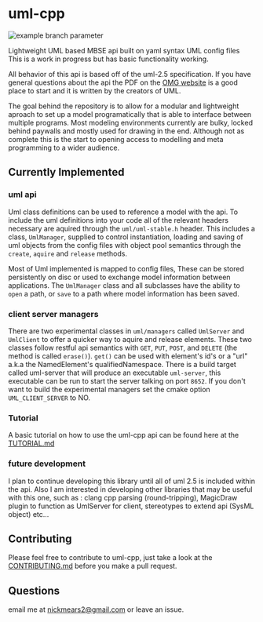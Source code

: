 # uml-cpp

![example branch parameter](https://github.com/nemears/uml-cpp/actions/workflows/cmake.yml/badge.svg?branch=master)

Lightweight UML based MBSE api built on yaml syntax UML config files    
This is a work in progress but has basic functionality working.

All behavior of this api is based off of the uml-2.5 specification. If you have general questions about the api the PDF on the [OMG website](https://www.omg.org/spec/UML/2.5) is a good place to start and it is written by the creators of UML.

The goal behind the repository is to allow for a modular and lightweight aproach to set up a model programatically that is able to interface between multiple programs. Most modeling environments currently are bulky, locked behind paywalls and mostly used for drawing in the end. Although not as complete this is the start to opening access to modelling and meta programming to a wider audience.

## Currently Implemented

### uml api
Uml class definitions can be used to reference a model with the api. To include the uml definitions into your code all of the relevant headers necessary are aquired through the `uml/uml-stable.h` header. This includes a class, `UmlManager`, supplied to control instantiation, loading and saving of uml objects from the config files with object pool semantics through the `create`, `aquire` and `release` methods.

Most of Uml implemented is mapped to config files, These can be stored persistently on disc or used to exchange model information between applications. The `UmlManager` class and all subclasses have the ability to `open` a path, or `save` to a path where model information has been saved.

### client server managers
There are two experimental classes in `uml/managers` called `UmlServer` and `UmlClient` to offer a quicker way to aquire and release elements. These two classes follow restful api semantics with `GET`, `PUT`, `POST`, and `DELETE` (the method is called `erase()`). `get()` can be used with element's id's or a "url" a.k.a the NamedElement's qualifiedNamespace. There is a build target called uml-server that will produce an executable `uml-server`, this executable can be run to start the server talking on port `8652`. If you don't want to build the experimental managers set the cmake option `UML_CLIENT_SERVER` to NO.

### Tutorial
A basic tutorial on how to use the uml-cpp api can be found here at the [TUTORIAL.md](TUTORIAL.md)
    
### future development
I plan to continue developing this library until all of uml 2.5 is included within the api. Also I am interested in developing other libraries that may be useful with this one, such as : clang cpp parsing (round-tripping), MagicDraw plugin to function as UmlServer for client, stereotypes to extend api (SysML object) etc...

## Contributing
Please feel free to contribute to uml-cpp, just take a look at the [CONTRIBUTING.md](CONTRIBUTING.md) before you make a pull request.

## Questions
email me at nickmears2@gmail.com or leave an issue.
